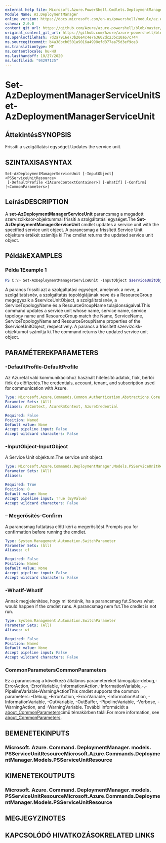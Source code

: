 ```yaml
---
external help file: Microsoft.Azure.PowerShell.Cmdlets.DeploymentManager.dll-Help.xml
Module Name: Az.DeploymentManager
online version: https://docs.microsoft.com/en-us/powershell/module/az.deploymentmanager/set-azdeploymentmanagerserviceunit
schema: 2.0.0
content_git_url: https://github.com/Azure/azure-powershell/blob/master/src/DeploymentManager/DeploymentManager/help/Set-AzDeploymentManagerServiceUnit.md
original_content_git_url: https://github.com/Azure/azure-powershell/blob/master/src/DeploymentManager/DeploymentManager/help/Set-AzDeploymentManagerServiceUnit.md
ms.openlocfilehash: 7d2a7916e73b20e4c4e7a3602dc23bc10a67c744
ms.sourcegitcommit: b4a38bcb0501a9016a4998efd377aa75d3ef9ce8
ms.translationtype: MT
ms.contentlocale: hu-HU
ms.lasthandoff: 10/27/2020
ms.locfileid: "94297125"
---
```

# <span data-ttu-id="46bb6-101">Set-AzDeploymentManagerServiceUnit</span><span class="sxs-lookup"><span data-stu-id="46bb6-101">Set-AzDeploymentManagerServiceUnit</span></span>

## <span data-ttu-id="46bb6-102">Áttekintés</span><span class="sxs-lookup"><span data-stu-id="46bb6-102">SYNOPSIS</span></span>
<span data-ttu-id="46bb6-103">Frissíti a szolgáltatási egységet.</span><span class="sxs-lookup"><span data-stu-id="46bb6-103">Updates the service unit.</span></span>

## <span data-ttu-id="46bb6-104">SZINTAXISA</span><span class="sxs-lookup"><span data-stu-id="46bb6-104">SYNTAX</span></span>

```
Set-AzDeploymentManagerServiceUnit [-InputObject] <PSServiceUnitResource>
 [-DefaultProfile <IAzureContextContainer>] [-WhatIf] [-Confirm] [<CommonParameters>]
```

## <span data-ttu-id="46bb6-105">Leírás</span><span class="sxs-lookup"><span data-stu-id="46bb6-105">DESCRIPTION</span></span>
<span data-ttu-id="46bb6-106">A **set-AzDeploymentManagerServiceUnit** parancsmag a megadott szervizcikksor-objektummal frissíti a szolgáltatási egységet.</span><span class="sxs-lookup"><span data-stu-id="46bb6-106">The **Set-AzDeploymentManagerServiceUnit** cmdlet updates a service unit with the specified service unit object.</span></span>
<span data-ttu-id="46bb6-107">A parancsmag a frissített Service Unit objektum értékét számítja ki.</span><span class="sxs-lookup"><span data-stu-id="46bb6-107">The cmdlet returns the updated service unit object.</span></span>

## <span data-ttu-id="46bb6-108">Példák</span><span class="sxs-lookup"><span data-stu-id="46bb6-108">EXAMPLES</span></span>

### <span data-ttu-id="46bb6-109">Példa 1</span><span class="sxs-lookup"><span data-stu-id="46bb6-109">Example 1</span></span>
```powershell
PS C:\> Set-AzDeploymentManagerServiceUnit -InputObject $serviceUnitObject
```

<span data-ttu-id="46bb6-110">A parancs frissíti azt a szolgáltatási egységet, amelynek a neve, a szolgáltatásnév, a szolgáltatás topológiájának neve és a ResourceGroup megegyezik a $serviceUnitObject, a szolgáltatásnév, a ServiceTopologyName és a ResourceGroupName tulajdonságaival.</span><span class="sxs-lookup"><span data-stu-id="46bb6-110">This command updates a service unit whose name, service name, service topology name and ResourceGroup match the Name, ServiceName, ServiceTopologyName and ResourceGroupName properties of the $serviceUnitObject, respectively.</span></span>
<span data-ttu-id="46bb6-111">A parancs a frissített szervizcikk-objektumot számítja ki.</span><span class="sxs-lookup"><span data-stu-id="46bb6-111">The command returns the updated service unit object.</span></span>

## <span data-ttu-id="46bb6-112">PARAMÉTEREK</span><span class="sxs-lookup"><span data-stu-id="46bb6-112">PARAMETERS</span></span>

### <span data-ttu-id="46bb6-113">-DefaultProfile</span><span class="sxs-lookup"><span data-stu-id="46bb6-113">-DefaultProfile</span></span>
<span data-ttu-id="46bb6-114">Az Azuretal való kommunikációhoz használt hitelesítő adatok, fiók, bérlői fiók és előfizetés.</span><span class="sxs-lookup"><span data-stu-id="46bb6-114">The credentials, account, tenant, and subscription used for communication with Azure.</span></span>

```yaml
Type: Microsoft.Azure.Commands.Common.Authentication.Abstractions.Core.IAzureContextContainer
Parameter Sets: (All)
Aliases: AzContext, AzureRmContext, AzureCredential

Required: False
Position: Named
Default value: None
Accept pipeline input: False
Accept wildcard characters: False
```

### <span data-ttu-id="46bb6-115">-InputObject</span><span class="sxs-lookup"><span data-stu-id="46bb6-115">-InputObject</span></span>
<span data-ttu-id="46bb6-116">A Service Unit objektum.</span><span class="sxs-lookup"><span data-stu-id="46bb6-116">The service unit object.</span></span>

```yaml
Type: Microsoft.Azure.Commands.DeploymentManager.Models.PSServiceUnitResource
Parameter Sets: (All)
Aliases:

Required: True
Position: 0
Default value: None
Accept pipeline input: True (ByValue)
Accept wildcard characters: False
```

### <span data-ttu-id="46bb6-117">– Megerősítés</span><span class="sxs-lookup"><span data-stu-id="46bb6-117">-Confirm</span></span>
<span data-ttu-id="46bb6-118">A parancsmag futtatása előtt kéri a megerősítést.</span><span class="sxs-lookup"><span data-stu-id="46bb6-118">Prompts you for confirmation before running the cmdlet.</span></span>

```yaml
Type: System.Management.Automation.SwitchParameter
Parameter Sets: (All)
Aliases: cf

Required: False
Position: Named
Default value: None
Accept pipeline input: False
Accept wildcard characters: False
```

### <span data-ttu-id="46bb6-119">-WhatIf</span><span class="sxs-lookup"><span data-stu-id="46bb6-119">-WhatIf</span></span>
<span data-ttu-id="46bb6-120">Annak megjelenítése, hogy mi történik, ha a parancsmag fut.</span><span class="sxs-lookup"><span data-stu-id="46bb6-120">Shows what would happen if the cmdlet runs.</span></span>
<span data-ttu-id="46bb6-121">A parancsmag nem fut.</span><span class="sxs-lookup"><span data-stu-id="46bb6-121">The cmdlet is not run.</span></span>

```yaml
Type: System.Management.Automation.SwitchParameter
Parameter Sets: (All)
Aliases: wi

Required: False
Position: Named
Default value: None
Accept pipeline input: False
Accept wildcard characters: False
```

### <span data-ttu-id="46bb6-122">CommonParameters</span><span class="sxs-lookup"><span data-stu-id="46bb6-122">CommonParameters</span></span>
<span data-ttu-id="46bb6-123">Ez a parancsmag a következő általános paramétereket támogatja:-debug,-ErrorAction,-ErrorVariable,-InformationAction,-InformationVariable,-,-PipelineVariable-WarningAction</span><span class="sxs-lookup"><span data-stu-id="46bb6-123">This cmdlet supports the common parameters: -Debug, -ErrorAction, -ErrorVariable, -InformationAction, -InformationVariable, -OutVariable, -OutBuffer, -PipelineVariable, -Verbose, -WarningAction, and -WarningVariable.</span></span> <span data-ttu-id="46bb6-124">További információt a [about_CommonParameters](http://go.microsoft.com/fwlink/?LinkID=113216)című témakörben talál.</span><span class="sxs-lookup"><span data-stu-id="46bb6-124">For more information, see [about_CommonParameters](http://go.microsoft.com/fwlink/?LinkID=113216).</span></span>

## <span data-ttu-id="46bb6-125">BEMENETEK</span><span class="sxs-lookup"><span data-stu-id="46bb6-125">INPUTS</span></span>

### <span data-ttu-id="46bb6-126">Microsoft. Azure. Command. DeploymentManager. models. PSServiceUnitResource</span><span class="sxs-lookup"><span data-stu-id="46bb6-126">Microsoft.Azure.Commands.DeploymentManager.Models.PSServiceUnitResource</span></span>

## <span data-ttu-id="46bb6-127">KIMENETEK</span><span class="sxs-lookup"><span data-stu-id="46bb6-127">OUTPUTS</span></span>

### <span data-ttu-id="46bb6-128">Microsoft. Azure. Command. DeploymentManager. models. PSServiceUnitResource</span><span class="sxs-lookup"><span data-stu-id="46bb6-128">Microsoft.Azure.Commands.DeploymentManager.Models.PSServiceUnitResource</span></span>

## <span data-ttu-id="46bb6-129">MEGJEGYZI</span><span class="sxs-lookup"><span data-stu-id="46bb6-129">NOTES</span></span>

## <span data-ttu-id="46bb6-130">KAPCSOLÓDÓ HIVATKOZÁSOK</span><span class="sxs-lookup"><span data-stu-id="46bb6-130">RELATED LINKS</span></span>
